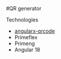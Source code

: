 #QR generator

Technologies
- [angularx-qrcode](https://cordobo.github.io/angularx-qrcode)
- Primeflex
- Primeng
- Angular 18
